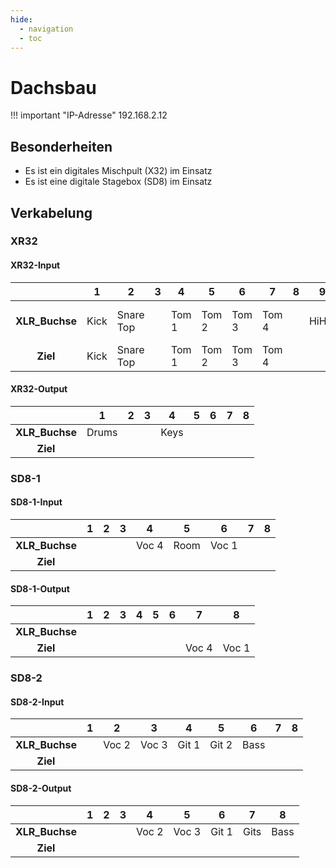 ```yaml
---
hide:
  - navigation
  - toc
---
```

# Dachsbau

!!! important "IP-Adresse"
    192.168.2.12

## Besonderheiten
- Es ist ein digitales Mischpult (X32) im Einsatz
- Es ist eine digitale Stagebox (SD8) im Einsatz

## Verkabelung

### XR32

#### XR32-Input

|                | 1    | 2         | 3   | 4     | 5     | 6     | 7     | 8   | 9     | 10   | 11   | 12   | 13       | 14       | 15     | 16     |
| :------------: | ---- | --------- | --- | ----- | ----- | ----- | ----- | --- | ----- | ---- | ---- | ---- | -------- | -------- | ------ | ------ |
| **XLR_Buchse** | Kick | Snare Top |     | Tom 1 | Tom 2 | Tom 3 | Tom 4 |     | HiHat | Ride | OH L | OH R | E-Drum L | E-Drum R | Keys L | Keys R |
|    **Ziel**    | Kick | Snare Top |     | Tom 1 | Tom 2 | Tom 3 | Tom 4 |     |       |      |      |      |          |          |        |        |

#### XR32-Output

|                | 1     | 2   | 3   | 4    | 5   | 6   | 7   | 8   |
| :------------: | ----- | --- | --- | ---- | --- | --- | --- | --- |
| **XLR_Buchse** | Drums |     |     | Keys |     |     |     |     |
|    **Ziel**    |       |     |     |      |     |     |     |     |

### SD8-1

#### SD8-1-Input

|                | 1   | 2   | 3   | 4     | 5    | 6     | 7   | 8   |
| :------------: | --- | --- | --- | ----- | ---- | ----- | --- | --- |
| **XLR_Buchse** |     |     |     | Voc 4 | Room | Voc 1 |     |     |
|    **Ziel**    |     |     |     |       |      |       |     |     |

#### SD8-1-Output

|                | 1   | 2   | 3   | 4   | 5   | 6   | 7     | 8     |
| :------------: | --- | --- | --- | --- | --- | --- | ----- | ----- |
| **XLR_Buchse** |     |     |     |     |     |     |       |       |
|    **Ziel**    |     |     |     |     |     |     | Voc 4 | Voc 1 |

### SD8-2

#### SD8-2-Input

|                | 1   | 2     | 3     | 4     | 5     | 6    | 7   | 8   |
| :------------: | --- | ----- | ----- | ----- | ----- | ---- | --- | --- |
| **XLR_Buchse** |     | Voc 2 | Voc 3 | Git 1 | Git 2 | Bass |     |     |
|    **Ziel**    |     |       |       |       |       |      |     |     |

#### SD8-2-Output

|                | 1   | 2   | 3   | 4     | 5     | 6     | 7    | 8    |
| :------------: | --- | --- | --- | ----- | ----- | ----- | ---- | ---- |
| **XLR_Buchse** |     |     |     | Voc 2 | Voc 3 | Git 1 | Gits | Bass |
|    **Ziel**    |     |     |     |       |       |       |      |      |

